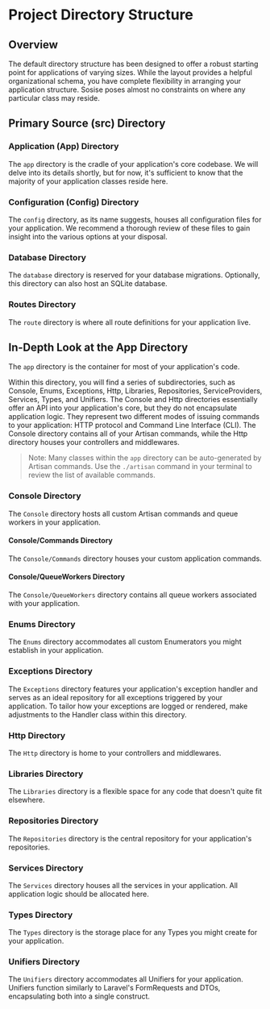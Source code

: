 # Project Directory Structure
## Overview
The default directory structure has been designed to offer a robust starting point for applications of varying sizes. While the layout provides a helpful organizational schema, you have complete flexibility in arranging your application structure. Sosise poses almost no constraints on where any particular class may reside.

## Primary Source (src) Directory
### Application (App) Directory
The `app` directory is the cradle of your application's core codebase. We will delve into its details shortly, but for now, it's sufficient to know that the majority of your application classes reside here.

### Configuration (Config) Directory
The `config` directory, as its name suggests, houses all configuration files for your application. We recommend a thorough review of these files to gain insight into the various options at your disposal.

### Database Directory
The `database` directory is reserved for your database migrations. Optionally, this directory can also host an SQLite database.

### Routes Directory
The `route` directory is where all route definitions for your application live.

## In-Depth Look at the App Directory
The `app` directory is the container for most of your application's code.

Within this directory, you will find a series of subdirectories, such as Console, Enums, Exceptions, Http, Libraries, Repositories, ServiceProviders, Services, Types, and Unifiers. The Console and Http directories essentially offer an API into your application's core, but they do not encapsulate application logic. They represent two different modes of issuing commands to your application: HTTP protocol and Command Line Interface (CLI). The Console directory contains all of your Artisan commands, while the Http directory houses your controllers and middlewares.

> Note: Many classes within the `app` directory can be auto-generated by Artisan commands. Use the `./artisan` command in your terminal to review the list of available commands.

### Console Directory
The `Console` directory hosts all custom Artisan commands and queue workers in your application.

#### Console/Commands Directory
The `Console/Commands` directory houses your custom application commands.

#### Console/QueueWorkers Directory
The `Console/QueueWorkers` directory contains all queue workers associated with your application.

### Enums Directory
The `Enums` directory accommodates all custom Enumerators you might establish in your application.

### Exceptions Directory
The `Exceptions` directory features your application's exception handler and serves as an ideal repository for all exceptions triggered by your application. To tailor how your exceptions are logged or rendered, make adjustments to the Handler class within this directory.

### Http Directory
The `Http` directory is home to your controllers and middlewares.

### Libraries Directory
The `Libraries` directory is a flexible space for any code that doesn't quite fit elsewhere.

### Repositories Directory
The `Repositories` directory is the central repository for your application's repositories.

### Services Directory
The `Services` directory houses all the services in your application. All application logic should be allocated here.

### Types Directory
The `Types` directory is the storage place for any Types you might create for your application.

### Unifiers Directory
The `Unifiers` directory accommodates all Unifiers for your application. Unifiers function similarly to Laravel's FormRequests and DTOs, encapsulating both into a single construct.
